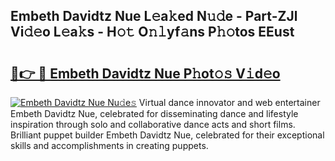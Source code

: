 ## Embeth Davidtz Nue L𝚎a𝚔ed N𝚞𝚍e - Part-ZJl Vi𝚍𝚎o L𝚎a𝚔s - H𝚘𝚝 O𝚗𝚕yf𝚊ns P𝚑𝚘tos EEust

# <h2><a href="http://kf36y4.oniu.top/?m=Embeth+Davidtz+Nue">🔗👉 🔴 Embeth Davidtz Nue P𝚑ot𝚘𝚜 V𝚒d𝚎o</a></h2>

[![Embeth Davidtz Nue Nu𝚍e𝚜](https://i.imgur.com/0qMVB7G.gif)](http://kf36y4.oniu.top/?m=Embeth+Davidtz+Nue)
Virtual dance innovator and web entertainer Embeth Davidtz Nue, celebrated for disseminating dance and lifestyle inspiration through solo and collaborative dance acts and short films. Brilliant puppet builder Embeth Davidtz Nue, celebrated for their exceptional skills and accomplishments in creating puppets.  

